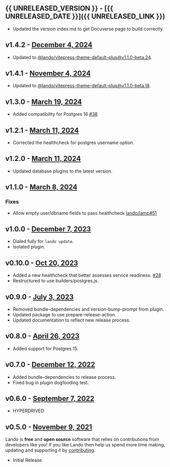 ## {{ UNRELEASED_VERSION }} - [{{ UNRELEASED_DATE }}]({{ UNRELEASED_LINK }})

* Updated the version index.md to get Docuverse page to build correctly.

## v1.4.2 - [December 4, 2024](https://github.com/lando/postgres/releases/tag/v1.4.2)

* Updated to [@lando/vitepress-theme-default-plus@v1.1.0-beta.24](https://github.com/lando/vitepress-theme-default-plus/releases/tag/v1.1.0-beta.24).

## v1.4.1 - [November 4, 2024](https://github.com/lando/postgres/releases/tag/v1.4.1)

* Updated to [@lando/vitepress-theme-default-plus@v1.1.0-beta.18](https://github.com/lando/vitepress-theme-default-plus/releases/tag/v1.1.0-beta.18).

## v1.3.0 - [March 19, 2024](https://github.com/lando/postgres/releases/tag/v1.3.0)

* Added compatibility for Postgres 16 [#38](https://github.com/lando/postgres/pull/38)

## v1.2.1 - [March 11, 2024](https://github.com/lando/postgres/releases/tag/v1.2.1)

* Corrected the healthcheck for postgres username option.

## v1.2.0 - [March 11, 2024](https://github.com/lando/postgres/releases/tag/v1.2.0)

* Updated database plugins to the latest version.

## v1.1.0 - [March 8, 2024](https://github.com/lando/postgres/releases/tag/v1.1.0)

### Fixes
* Allow empty user/dbname fields to pass healthcheck [lando/lamp#51](https://github.com/lando/lamp/issues/51)

## v1.0.0 - [December 7, 2023](https://github.com/lando/postgres/releases/tag/v1.0.0)

* Dialed fully for `lando update`.
* Isolated plugin.

## v0.10.0 - [Oct 20, 2023](https://github.com/lando/postgres/releases/tag/v0.10.0)

* Added a new healthcheck that better assesses service readiness. [#28](https://github.com/lando/postgres/pull/28)
* Restructured to use builders/postgres.js.

## v0.9.0 - [July 3, 2023](https://github.com/lando/postgres/releases/tag/v0.9.0)

* Removed bundle-dependencies and version-bump-prompt from plugin.
* Updated package to use prepare-release-action.
* Updated documentation to reflect new release process.

## v0.8.0 - [April 26, 2023](https://github.com/lando/postgres/releases/tag/v0.8.0)

* Added support for Postgres 15.

## v0.7.0 - [December 12, 2022](https://github.com/lando/postgres/releases/tag/v0.7.0)

* Added bundle-dependencies to release process.
* Fixed bug in plugin dogfooding test.

## v0.6.0 - [September 7, 2022](https://github.com/lando/postgres/releases/tag/v0.6.0)

* HYPERDRIVED

## v0.5.0 - [November 9, 2021](https://github.com/lando/postgres/releases/tag/v0.5.0)

Lando is **free** and **open source** software that relies on contributions from developers like you! If you like Lando then help us spend more time making, updating and supporting it by [contributing](https://github.com/sponsors/lando).

* Initial Release
